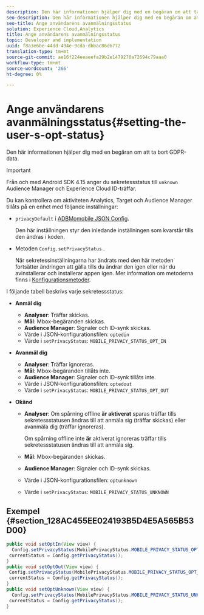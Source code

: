 ```yaml
---
description: Den här informationen hjälper dig med en begäran om att ta bort GDPR-data.
seo-description: Den här informationen hjälper dig med en begäran om att ta bort GDPR-data.
seo-title: Ange användarens avanmälningsstatus
solution: Experience Cloud,Analytics
title: Ange användarens avanmälningsstatus
topic: Developer and implementation
uuid: f8a3e6be-44dd-494e-9cda-dbbac86d6772
translation-type: tm+mt
source-git-commit: ae16f224eeaeefa29b2e1479270a72694c79aaa0
workflow-type: tm+mt
source-wordcount: '266'
ht-degree: 0%

---
```



# Ange användarens avanmälningsstatus{#setting-the-user-s-opt-status}

Den här informationen hjälper dig med en begäran om att ta bort GDPR-data.

>[!IMPORTANT]
>
>Från och med Android SDK 4.15 anger du sekretessstatus till `unknown` Audience Manager och Experience Cloud ID-träffar.

Du kan kontrollera om aktiviteten Analytics, Target och Audience Manager tillåts på en enhet med följande inställningar:

* `privacyDefault` i [ADBMomobile JSON Config](/help/android/configuration/json-config/json-config.md).

   Den här inställningen styr den inledande inställningen som kvarstår tills den ändras i koden.

* Metoden `Config.setPrivacyStatus` .

   När sekretessinställningarna har ändrats med den här metoden fortsätter ändringen att gälla tills du ändrar den igen eller när du avinstallerar och installerar appen igen. Mer information om metoderna finns i [Konfigurationsmetoder](/help/android/configuration/methods.md).

I följande tabell beskrivs varje sekretessstatus:

* **Anmäl dig**

   * **Analyser**: Träffar skickas.
   * **Mål**: Mbox-begäranden skickas.
   * **Audience Manager**: Signaler och ID-synk skickas.
   * Värde i JSON-konfigurationsfilen: `optedin`
   * Värde i `setPrivacyStatus`: `MOBILE_PRIVACY_STATUS_OPT_IN`

* **Avanmäl dig**

   * **Analyser**: Träffar ignoreras.
   * **Mål**: Mbox-begäranden tillåts inte.
   * **Audience Manager**: Signaler och ID-synk tillåts inte.
   * Värde i JSON-konfigurationsfilen: `optedout`
   * Värde i `setPrivacyStatus`: `MOBILE_PRIVACY_STATUS_OPT_OUT`

* **Okänd**

   * **Analyser**: Om spårning offline **är aktiverat** sparas träffar tills sekretessstatusen ändras till att anmäla sig (träffar skickas) eller avanmäla dig (träffar ignoreras).

      Om spårning offline inte <b>är</b> aktiverat ignoreras träffar tills sekretessstatusen ändras till att anmäla sig.
   * **Mål**: Mbox-begäranden skickas.
   * **Audience Manager**: Signaler och ID-synk skickas.
   * Värde i JSON-konfigurationsfilen: `optunknown`
   * Värde i `setPrivacyStatus`: `MOBILE_PRIVACY_STATUS_UNKNOWN`

## Exempel {#section_128AC455EE024193B5D4E5A565B53D00}

```java
public void setOptIn(View view) { 
  Config.setPrivacyStatus(MobilePrivacyStatus.MOBILE_PRIVACY_STATUS_OPT_IN); 
 currentStatus = Config.getPrivacyStatus(); 
} 
public void setOptOut(View view) { 
 Config.setPrivacyStatus(MobilePrivacyStatus.MOBILE_PRIVACY_STATUS_OPT_OUT); 
 currentStatus = Config.getPrivacyStatus(); 
} 
public void setOptUnknown(View view) { 
  Config.setPrivacyStatus(MobilePrivacyStatus.MOBILE_PRIVACY_STATUS_UNKNOWN); 
 currentStatus = Config.getPrivacyStatus(); 
}
```

